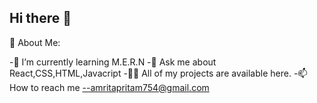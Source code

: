 ## Hi there 👋
💫 About Me:

-🌱 I’m currently learning M.E.R.N
-💬 Ask me about React,CSS,HTML,Javacript
-👨‍💻 All of my projects are available here.
-📫 How to reach me --amritapritam754@gmail.com


<!--
**AmritaPritam1998/AmritaPritam1998** is a ✨ _special_ ✨ repository because its `README.md` (this file) appears on your GitHub profile.

Here are some ideas to get you started:

- 🔭 I’m currently working on ...
- 🌱 I’m currently learning ...
- 👯 I’m looking to collaborate on ...
- 🤔 I’m looking for help with ...
- 💬 Ask me about ...
- 📫 How to reach me: ...
- 😄 Pronouns: ...
- ⚡ Fun fact: ...
-->
